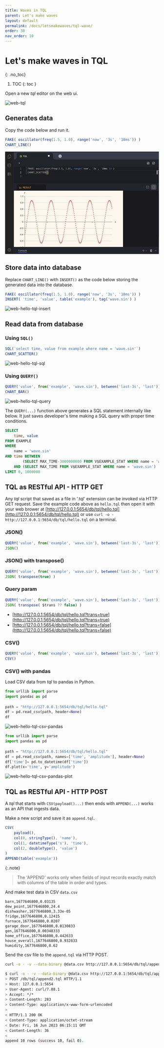 ```yaml
---
title: Waves in TQL
parent: Let's make waves
layout: default
permalink: /docs/letsmakewaves/tql-wave/
order: 30
nav_order: 10
---
```


# Let's make waves in TQL
{: .no_toc}

1. TOC
{: toc }


Open a new *tql* editor on the web ui.

![web-tql](/assets/img/web-tql.jpg)

## Generates data

Copy the code below and run it.

```js
FAKE( oscillator(freq(1.5, 1.0), range('now', '3s', '10ms')) )
CHART_LINE()
```

![web-hello-tql](/assets/img/web-hello-tql.jpg)

## Store data into database

Replace `CHART_LINE()` with `INSERT()` as the code below storing the generated data into the database.

```js
FAKE( oscillator(freq(1.5, 1.0), range('now', '3s', '10ms')) )
INSERT( 'time', 'value', table('example'), tag('wave.sin') )
```

![web-hello-tql-insert](/assets/img/web-hello-tql-insert.jpg)

## Read data from database

### Using `SQL()`

```js
SQL(`select time, value from example where name = 'wave.sin'`)
CHART_SCATTER()
```

![web-hello-tql-sql](/assets/img/web-hello-tql-sql.jpg)

### Using `QUERY()`

```js
QUERY('value', from('example', 'wave.sin'), between('last-3s', 'last'))
CHART_BAR()
```

![web-hello-tql-query](/assets/img/web-hello-tql-query.jpg)

The `QUERY(...)` function above generates a SQL statement internally like below. It just saves developer's time making a SQL query with proper time conditions.

```sql
SELECT
    time, value 
FROM EXAMPLE
WHERE
    name = 'wave.sin'
AND time BETWEEN
        (SELECT MAX_TIME-3000000000 FROM V$EXAMPLE_STAT WHERE name = 'wave.sin')
    AND (SELECT MAX_TIME FROM V$EXAMPLE_STAT WHERE name = 'wave.sin')
LIMIT 0, 1000000
```

## TQL as RESTful API - HTTP GET

Any *tql* script that saved as a file in '.tql' extension can be invoked via HTTP GET request. Save the example code above as `hello.tql` then open it with your web brower at [http://127.0.0.1:5654/db/tql/hello.tql](http://127.0.0.1:5654/db/tql/hello.tql) or use `curl -o - http://127.0.0.1:5654/db/tql/hello.tql` on a terminal.

### JSON()

```js
QUERY('value', from('example', 'wave.sin'), between('last-3s', 'last'))
JSON()
```

### JSON() with transpose()

```js
QUERY('value', from('example', 'wave.sin'), between('last-3s', 'last'))
JSON( transpose(true) )
```

### Query param

```js
QUERY('value', from('example', 'wave.sin'), between('last-3s', 'last'))
JSON( transpose( $trans ?? false) )
```

- [http://127.0.0.1:5654/db/tql/hello.tql?trans=true](http://127.0.0.1:5654/db/tql/hello.tql?trans=true)
- [http://127.0.0.1:5654/db/tql/hello.tql?trans=false](http://127.0.0.1:5654/db/tql/hello.tql?trans=false)

### CSV()

```js
QUERY('value', from('example', 'wave.sin'), between('last-3s', 'last'))
CSV()
```

### CSV() with pandas

Load CSV data from *tql* to pandas in Python.

```python
from urllib import parse
import pandas as pd

path = "http://127.0.0.1:5654/db/tql/hello.tql"
df = pd.read_csv(path, header=None)
df
```

![web-hello-tql-csv-pandas](/assets/img/web-hello-tql-csv-pandas.jpg)

```python
from urllib import parse
import pandas as pd

path = "http://127.0.0.1:5654/db/tql/hello.tql"
df = pd.read_csv(path, names=['time', 'amplitude'], header=None)
df['time']= pd.to_datetime(df['time'])
df.plot(x='time', y='amplitude')
```

![web-hello-tql-csv-pandas-plot](/assets/img/web-hello-tql-csv-pandas-plot.jpg)

## TQL as RESTful API - HTTP POST

A *tql* that starts with `CSV(payload()...)` then ends with `APPEND(...)` works as an API that ingests data.

Make a new script and save it as `append.tql`.

```js
CSV(
    payload(),
    col(0, stringType(), 'name'),
    col(1, datetimeType('s'), 'time'),
    col(2, doubleType(), 'value')
)
APPEND(table('example'))
```

{:.note}
> The 'APPEND' works only when fields of input records exactly match with columns of the table in order and types.

And make test data in CSV `data.csv`

```
barn,1677646800,0.03135
dew_point,1677646800,24.4
dishwasher,1677646800,3.33e-05
fridge,1677646800,0.12415
furnace,1677646800,0.0207
garage_door,1677646800,0.0130833
gen,1677646800,0.00348333
home_office,1677646800,0.442633
house_overall,1677646800,0.932833
humidity,1677646800,0.62
```

Send the csv file to the `append.tql` via HTTP POST.

```sh
curl -o - -v --data-binary @data.csv http://127.0.0.1:5654/db/tql/append.tql
```

```sh
$ curl -o - -v --data-binary @data.csv http://127.0.0.1:5654/db/tql/append.tql
> POST /db/tql/append2.tql HTTP/1.1
> Host: 127.0.0.1:5654
> User-Agent: curl/7.88.1
> Accept: */*
> Content-Length: 283
> Content-Type: application/x-www-form-urlencoded
>
< HTTP/1.1 200 OK
< Content-Type: application/octet-stream
< Date: Fri, 16 Jun 2023 06:15:11 GMT
< Content-Length: 36
<
append 10 rows (success 10, fail 0).
```
